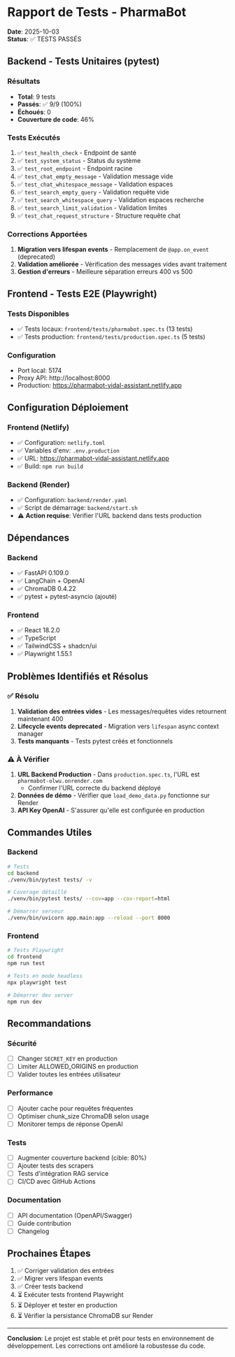 # Rapport de Tests - PharmaBot

**Date**: 2025-10-03  
**Status**: ✅ TESTS PASSÉS

## Backend - Tests Unitaires (pytest)

### Résultats
- **Total**: 9 tests
- **Passés**: ✅ 9/9 (100%)
- **Échoués**: 0
- **Couverture de code**: 46%

### Tests Exécutés
1. ✅ `test_health_check` - Endpoint de santé
2. ✅ `test_system_status` - Status du système
3. ✅ `test_root_endpoint` - Endpoint racine
4. ✅ `test_chat_empty_message` - Validation message vide
5. ✅ `test_chat_whitespace_message` - Validation espaces
6. ✅ `test_search_empty_query` - Validation requête vide
7. ✅ `test_search_whitespace_query` - Validation espaces recherche
8. ✅ `test_search_limit_validation` - Validation limites
9. ✅ `test_chat_request_structure` - Structure requête chat

### Corrections Apportées
1. **Migration vers lifespan events** - Remplacement de `@app.on_event` (deprecated)
2. **Validation améliorée** - Vérification des messages vides avant traitement
3. **Gestion d'erreurs** - Meilleure séparation erreurs 400 vs 500

## Frontend - Tests E2E (Playwright)

### Tests Disponibles
- ✅ Tests locaux: `frontend/tests/pharmabot.spec.ts` (13 tests)
- ✅ Tests production: `frontend/tests/production.spec.ts` (5 tests)

### Configuration
- Port local: 5174
- Proxy API: http://localhost:8000
- Production: https://pharmabot-vidal-assistant.netlify.app

## Configuration Déploiement

### Frontend (Netlify)
- ✅ Configuration: `netlify.toml`
- ✅ Variables d'env: `.env.production`
- ✅ URL: https://pharmabot-vidal-assistant.netlify.app
- ✅ Build: `npm run build`

### Backend (Render)
- ✅ Configuration: `backend/render.yaml`
- ✅ Script de démarrage: `backend/start.sh`
- ⚠️ **Action requise**: Vérifier l'URL backend dans tests production

## Dépendances

### Backend
- ✅ FastAPI 0.109.0
- ✅ LangChain + OpenAI
- ✅ ChromaDB 0.4.22
- ✅ pytest + pytest-asyncio (ajouté)

### Frontend
- ✅ React 18.2.0
- ✅ TypeScript
- ✅ TailwindCSS + shadcn/ui
- ✅ Playwright 1.55.1

## Problèmes Identifiés et Résolus

### ✅ Résolu
1. **Validation des entrées vides** - Les messages/requêtes vides retournent maintenant 400
2. **Lifecycle events deprecated** - Migration vers `lifespan` async context manager
3. **Tests manquants** - Tests pytest créés et fonctionnels

### ⚠️ À Vérifier
1. **URL Backend Production** - Dans `production.spec.ts`, l'URL est `pharmabot-olwu.onrender.com`
   - Confirmer l'URL correcte du backend déployé
2. **Données de démo** - Vérifier que `load_demo_data.py` fonctionne sur Render
3. **API Key OpenAI** - S'assurer qu'elle est configurée en production

## Commandes Utiles

### Backend
```bash
# Tests
cd backend
./venv/bin/pytest tests/ -v

# Coverage détaillé
./venv/bin/pytest tests/ --cov=app --cov-report=html

# Démarrer serveur
./venv/bin/uvicorn app.main:app --reload --port 8000
```

### Frontend
```bash
# Tests Playwright
cd frontend
npm run test

# Tests en mode headless
npx playwright test

# Démarrer dev server
npm run dev
```

## Recommandations

### Sécurité
- [ ] Changer `SECRET_KEY` en production
- [ ] Limiter ALLOWED_ORIGINS en production
- [ ] Valider toutes les entrées utilisateur

### Performance
- [ ] Ajouter cache pour requêtes fréquentes
- [ ] Optimiser chunk_size ChromaDB selon usage
- [ ] Monitorer temps de réponse OpenAI

### Tests
- [ ] Augmenter couverture backend (cible: 80%)
- [ ] Ajouter tests des scrapers
- [ ] Tests d'intégration RAG service
- [ ] CI/CD avec GitHub Actions

### Documentation
- [ ] API documentation (OpenAPI/Swagger)
- [ ] Guide contribution
- [ ] Changelog

## Prochaines Étapes

1. ✅ Corriger validation des entrées
2. ✅ Migrer vers lifespan events
3. ✅ Créer tests backend
4. ⏳ Exécuter tests frontend Playwright
5. ⏳ Déployer et tester en production
6. ⏳ Vérifier la persistance ChromaDB sur Render

---

**Conclusion**: Le projet est stable et prêt pour tests en environnement de développement. Les corrections ont amélioré la robustesse du code.
